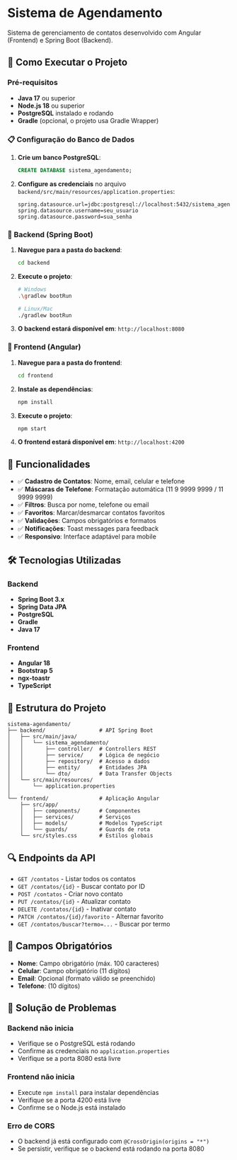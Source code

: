 # Sistema de Agendamento

Sistema de gerenciamento de contatos desenvolvido com Angular (Frontend) e Spring Boot (Backend).

## 🚀 Como Executar o Projeto

### Pré-requisitos
- **Java 17** ou superior
- **Node.js 18** ou superior
- **PostgreSQL** instalado e rodando
- **Gradle** (opcional, o projeto usa Gradle Wrapper)

### 📋 Configuração do Banco de Dados

1. **Crie um banco PostgreSQL**:
   ```sql
   CREATE DATABASE sistema_agendamento;
   ```

2. **Configure as credenciais** no arquivo `backend/src/main/resources/application.properties`:
   ```properties
   spring.datasource.url=jdbc:postgresql://localhost:5432/sistema_agendamento
   spring.datasource.username=seu_usuario
   spring.datasource.password=sua_senha
   ```

### 🔧 Backend (Spring Boot)

1. **Navegue para a pasta do backend**:
   ```bash
   cd backend
   ```

2. **Execute o projeto**:
   ```bash
   # Windows
   .\gradlew bootRun

   # Linux/Mac
   ./gradlew bootRun
   ```

3. **O backend estará disponível em**: `http://localhost:8080`

### 🎨 Frontend (Angular)

1. **Navegue para a pasta do frontend**:
   ```bash
   cd frontend
   ```

2. **Instale as dependências**:
   ```bash
   npm install
   ```

3. **Execute o projeto**:
   ```bash
   npm start
   ```

4. **O frontend estará disponível em**: `http://localhost:4200`

## 📱 Funcionalidades

- ✅ **Cadastro de Contatos**: Nome, email, celular e telefone
- ✅ **Máscaras de Telefone**: Formatação automática (11 9 9999 9999 / 11 9999 9999)
- ✅ **Filtros**: Busca por nome, telefone ou email
- ✅ **Favoritos**: Marcar/desmarcar contatos favoritos
- ✅ **Validações**: Campos obrigatórios e formatos
- ✅ **Notificações**: Toast messages para feedback
- ✅ **Responsivo**: Interface adaptável para mobile

## 🛠️ Tecnologias Utilizadas

### Backend
- **Spring Boot 3.x**
- **Spring Data JPA**
- **PostgreSQL**
- **Gradle**
- **Java 17**

### Frontend
- **Angular 18**
- **Bootstrap 5**
- **ngx-toastr**
- **TypeScript**

## 📁 Estrutura do Projeto

```
sistema-agendamento/
├── backend/                 # API Spring Boot
│   ├── src/main/java/
│   │   └── sistema_agendamento/
│   │       ├── controller/  # Controllers REST
│   │       ├── service/     # Lógica de negócio
│   │       ├── repository/  # Acesso a dados
│   │       ├── entity/      # Entidades JPA
│   │       └── dto/         # Data Transfer Objects
│   └── src/main/resources/
│       └── application.properties
│
└── frontend/                # Aplicação Angular
    ├── src/app/
    │   ├── components/      # Componentes
    │   ├── services/        # Serviços
    │   ├── models/          # Modelos TypeScript
    │   └── guards/          # Guards de rota
    └── src/styles.css       # Estilos globais
```

## 🔍 Endpoints da API

- `GET /contatos` - Listar todos os contatos
- `GET /contatos/{id}` - Buscar contato por ID
- `POST /contatos` - Criar novo contato
- `PUT /contatos/{id}` - Atualizar contato
- `DELETE /contatos/{id}` - Inativar contato
- `PATCH /contatos/{id}/favorito` - Alternar favorito
- `GET /contatos/buscar?termo=...` - Buscar por termo

## 🎯 Campos Obrigatórios

- **Nome**: Campo obrigatório (máx. 100 caracteres)
- **Celular**: Campo obrigatório (11 dígitos)
- **Email**: Opcional (formato válido se preenchido)
- **Telefone**: (10 dígitos)

## 🚨 Solução de Problemas

### Backend não inicia
- Verifique se o PostgreSQL está rodando
- Confirme as credenciais no `application.properties`
- Verifique se a porta 8080 está livre

### Frontend não inicia
- Execute `npm install` para instalar dependências
- Verifique se a porta 4200 está livre
- Confirme se o Node.js está instalado

### Erro de CORS
- O backend já está configurado com `@CrossOrigin(origins = "*")`
- Se persistir, verifique se o backend está rodando na porta 8080
